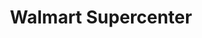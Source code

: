 ---
title: "Walmart Supercenter"
url: /aurora/walmart-supercenter-east-exposition-avenue/
shop: Supermarkt
---